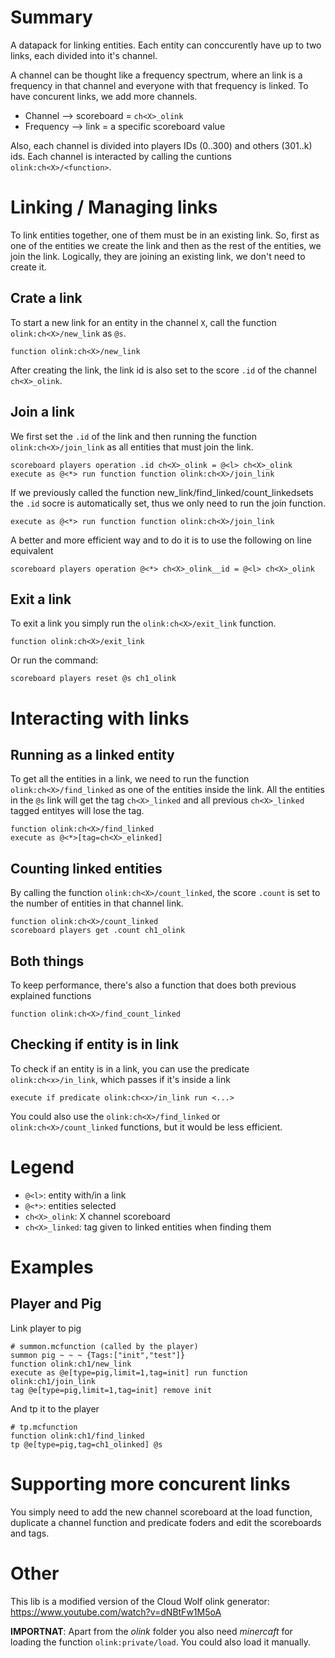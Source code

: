 # Summary
A datapack for linking entities. Each entity can conccurently have up to two links, each divided into it's channel. 

A channel can be thought like a frequency spectrum, where an link is a frequency in that channel and everyone with that frequency is linked. To have concurent links, we add more channels.
  - Channel   -->   scoreboard = `ch<X>_olink`
  - Frequency -->   link = a specific scoreboard value

Also, each channel is divided into players IDs (0..300) and others (301..k) ids. Each channel is interacted by calling the cuntions `olink:ch<X>/<function>`.

# Linking / Managing links

To link entities together, one of them must be in an existing link. So, first as one of the entities we create the link and then as the rest of the entities, we join the link. Logically, they are joining an existing link, we don't need to create it.

## Crate a link

To start a new link for an entity in the channel `X`, call the function `olink:ch<X>/new_link` as `@s`.
    
    function olink:ch<X>/new_link

After creating the link, the link id is also set to the score `.id` of the channel `ch<X>_olink`. 

## Join a link

We first set the `.id` of the link and then running the function `olink:ch<X>/join_link` as all entities that must join the link. 

    scoreboard players operation .id ch<X>_olink = @<l> ch<X>_olink
    execute as @<*> run function function olink:ch<X>/join_link

If we previously called the function new_link/find_linked/count_linkedsets the `.id` socre is automatically set, thus we only need to run the join function.

    execute as @<*> run function function olink:ch<X>/join_link

A better and more efficient way and to do it is to use the following on line equivalent

    scoreboard players operation @<*> ch<X>_olink__id = @<l> ch<X>_olink

## Exit a link

To exit a link you simply run the `olink:ch<X>/exit_link` function.

    function olink:ch<X>/exit_link

Or run the command:

    scoreboard players reset @s ch1_olink


# Interacting with links

## Running as a linked entity

To get all the entities in a link, we need to run the function `olink:ch<X>/find_linked` as one of the entities inside the link. All the entities in the `@s` link will get the tag `ch<X>_linked` and all previous `ch<X>_linked` tagged entityes will lose the tag.
    
    function olink:ch<X>/find_linked
    execute as @<*>[tag=ch<X>_elinked]

## Counting linked entities

By calling the function `olink:ch<X>/count_linked`, the score `.count` is set to the number of entities in that channel link.

    function olink:ch<X>/count_linked
    scoreboard players get .count ch1_olink


## Both things

To keep performance, there's also a function that does both previous explained functions

    function olink:ch<X>/find_count_linked

## Checking if entity is in link

To check if an entity is in a link, you can use the predicate `olink:ch<x>/in_link`, which passes if it's inside a link

    execute if predicate olink:ch<x>/in_link run <...>

You could also use the `olink:ch<X>/find_linked` or `olink:ch<X>/count_linked` functions, but it would be less efficient.

# Legend
  - `@<l>`: entity with/in a link
  - `@<*>`: entities selected
  - `ch<X>_olink`: X channel scoreboard
  - `ch<X>_linked`: tag given to linked entities when finding them

# Examples

## Player and Pig
Link player to pig

    # summon.mcfunction (called by the player)
    summon pig ~ ~ ~ {Tags:["init","test"]}
    function olink:ch1/new_link
    execute as @e[type=pig,limit=1,tag=init] run function olink:ch1/join_link
    tag @e[type=pig,limit=1,tag=init] remove init

And tp it to the player

    # tp.mcfunction
    function olink:ch1/find_linked
    tp @e[type=pig,tag=ch1_olinked] @s

# Supporting more concurent links

You simply need to add the new channel scoreboard at the load function, duplicate a channel function and predicate foders and edit the scoreboards and tags.

# Other
This lib is a modified version of the Cloud Wolf olink generator: https://www.youtube.com/watch?v=dNBtFw1M5oA

**IMPORTNAT**: Apart from the *olink* folder you also need *minercaft* for loading the function `olink:private/load`. You could also load it manually.